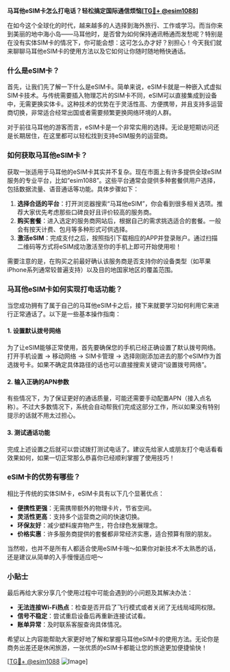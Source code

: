 **马耳他eSIM卡怎么打电话？轻松搞定国际通信烦恼[[TG💪+ @esim1088](https://t.me/s/esim1088)]**

在如今这个全球化的时代，越来越多的人选择到海外旅行、工作或学习。而当你来到美丽的地中海小岛——马耳他时，是否曾为如何保持通讯畅通而发愁呢？特别是在没有实体SIM卡的情况下，你可能会想：这可怎么办才好？别担心！今天我们就来聊聊马耳他eSIM卡的使用方法以及它如何让你随时随地畅快通话。

### 什么是eSIM卡？

首先，让我们先了解一下什么是eSIM卡。简单来说，eSIM卡就是一种嵌入式虚拟SIM卡技术。与传统需要插入物理芯片的SIM卡不同，eSIM可以直接集成到设备中，无需更换实体卡。这种技术的优势在于灵活性高、方便携带，并且支持多运营商切换，非常适合经常出国或者需要频繁更换网络环境的人群。

对于前往马耳他的游客而言，eSIM卡是一个非常实用的选择。无论是短期访问还是长期居住，在这里都可以轻松找到支持eSIM服务的运营商。

### 如何获取马耳他eSIM卡？

获取一张适用于马耳他的eSIM卡其实并不复杂。现在市面上有许多提供全球eSIM服务的专业平台，比如“esim1088”。这些平台通常会提供多种套餐供用户选择，包括数据流量、语音通话等功能。具体步骤如下：

1. **选择合适的平台**：打开浏览器搜索“马耳他eSIM”，你会看到很多相关选项。推荐大家优先考虑那些口碑良好且评价较高的服务商。
2. **购买套餐**：进入选定的服务商网站后，根据自己的需求挑选适合的套餐。一般会有按天计费、包月等多种形式可供选择。
3. **激活eSIM**：完成支付之后，按照指引下载相应的APP并登录账户。通过扫描二维码等方式将eSIM成功激活至你的手机上即可开始使用啦！

需要注意的是，在购买之前最好确认该服务商是否支持你的设备类型（如苹果iPhone系列通常较普遍支持）以及目的地国家地区的覆盖范围。

### 马耳他eSIM卡如何实现打电话功能？

当您成功拥有了属于自己的马耳他eSIM卡之后，接下来就要学习如何利用它来进行正常通话了。以下是一些基本操作指南：

#### 1. 设置默认拨号网络
为了让eSIM能够正常使用，首先要确保您的手机已经正确设置了默认拨号网络。打开手机设置 -> 移动网络 -> SIM卡管理 -> 选择刚刚添加进去的那个eSIM作为首选拨号卡。如果不确定具体路径的话也可以直接搜索关键词“设置拨号网络”。

#### 2. 输入正确的APN参数
有些情况下，为了保证更好的通话质量，可能还需要手动配置APN（接入点名称）。不过大多数情况下，系统会自动帮我们完成这部分工作，所以如果没有特别提示的话就不用太过担心。

#### 3. 测试通话功能
完成上述设置之后就可以尝试拨打测试电话了。建议先给家人或朋友打个电话看看效果如何，如果一切正常那么恭喜你已经顺利掌握了使用技巧！

### eSIM卡的优势有哪些？

相比于传统的实体SIM卡，eSIM卡具有以下几个显著优点：

- **便携性更强**：无需携带额外的物理卡片，节省空间。
- **灵活性更高**：支持多个运营商之间的快速切换。
- **环保友好**：减少塑料废弃物产生，符合绿色发展理念。
- **价格实惠**：许多服务商提供的套餐都非常经济实惠，适合预算有限的朋友。

当然啦，也并不是所有人都适合使用eSIM卡哦～如果你对新技术不太熟悉的话，还是建议从简单的入手慢慢适应吧～

### 小贴士

最后再给大家分享几个使用过程中可能会遇到的小问题及其解决办法：

- **无法连接Wi-Fi热点**：检查是否开启了飞行模式或者关闭了无线局域网权限。
- **信号不稳定**：尝试重启设备后再重新连接试试看。
- **账单异常**：及时联系客服查询具体情况。

希望以上内容能帮助大家更好地了解和掌握马耳他eSIM卡的使用方法。无论你是商务出差还是休闲旅游，一张优质的eSIM卡都能让您的旅途更加便捷愉快！

[[TG💪+ @esim1088](https://t.me/s/esim1088) ![Image](https://i.postimg.cc/4NQfJmqS/Snipaste-2025-05-13-00-14-12.png)]